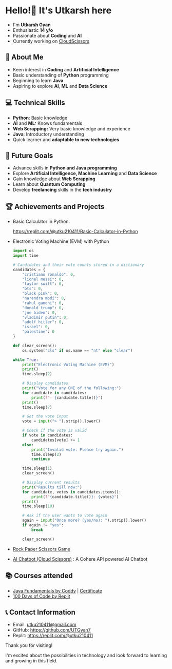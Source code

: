 # **Hello!👋** It's **Utkarsh** here
- I'm **Utkarsh Gyan**
- Enthusiastic **14 y/o**
- Passionate about **Coding** and **AI**
- Currently working on [CloudScissors](cloudscisors.streamlit.app)
## 🌟 About Me

- Keen interest in **Coding** and **Artificial Intelligence**
- Basic understanding of **Python** programming
- Beginning to learn **Java**
- Aspiring to explore **AI**, **ML** and **Data Science**

## 💻 Technical Skills

- **Python**: Basic knowledge
- **AI** and **ML:** Knows fundamentals
- **Web Scrapping:** Very basic knowledge and experience
- **Java**: Introductory understanding
- Quick learner and **adaptable to new technologies**

## 🚀 Future Goals

- Advance skills in **Python and Java programming**
- Explore **Artificial Intelligence, Machine Learning** and **Data Science**
- Gain knowledge about **Web Scrapping**
- Learn about **Quantum Computing**
- Develop **freelancing** skills in the **tech industry**

## 🏆 Achievements and Projects

- Basic Calculator in Python.
    
    https://replit.com/@utku210411/Basic-Calculator-in-Python
    
- Electronic Voting Machine (EVM) with Python
    
    ```python
    import os
    import time
    
    # Candidates and their vote counts stored in a dictionary
    candidates = {
        "cristiano ronaldo": 0,
        "lionel messi": 0,
        "taylor swift": 0,
        "bts": 0,
        "black pink": 0,
        "narendra modi": 0,
        "rahul gandhi": 0,
        "donald trump": 0,
        "joe biden": 0,
        "vladimir putin": 0,
        "adolf hitler": 0,
        "israel": 0,
        "palestine": 0
    }
    
    def clear_screen():
        os.system("cls" if os.name == "nt" else "clear")
    
    while True:
        print("Electronic Voting Machine (EVM)")
        print()
        time.sleep(2)
    
        # Display candidates
        print("Vote for any ONE of the following:")
        for candidate in candidates:
            print(f"- {candidate.title()}")
        print()
        time.sleep(7)
    
        # Get the vote input
        vote = input("> ").strip().lower()
    
        # Check if the vote is valid
        if vote in candidates:
            candidates[vote] += 1
        else:
            print("Invalid vote. Please try again.")
            time.sleep(2)
            continue
    
        time.sleep(1)
        clear_screen()
    
        # Display current results
        print("Results till now:")
        for candidate, votes in candidates.items():
            print(f"{candidate.title()}: {votes}")
        print()
        time.sleep(10)
    
        # Ask if the user wants to vote again
        again = input("Once more? (yes/no): ").strip().lower()
        if again != "yes":
            break
    
        clear_screen()
    
    ```
    
- [Rock Paper Scissors Game](https://github.com/UTGyan7/Rock-Paper-Scissors/blob/main/rock%20paper%20scissors%20game.py)
    
- [AI Chatbot (Cloud Scissors)](cloudscisors.streamlit.app) : A Cohere API powered AI Chatbot
    
## 📚 Courses attended

- [Java Fundamentals by Coddy](https://coddy.tech/courses/java_fundamentals) | [Certificate](https://coddy.tech/certifications/YXgU36-cpiHhr)
- [100 Days of Code by Replit](https://replit.com/learn/100-days-of-python?from=hub)

## 📞 Contact Information

- Email: [utku210411@gmail.com](mailto:utku210411@gmail.com)
- GitHub: https://github.com/UTGyan7
- Replit: https://replit.com/@utku210411

Thank you for visiting! 

I'm excited about the possibilities in technology and look forward to learning and growing in this field.
